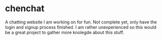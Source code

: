# chenchat
A chatting website I am working on for fun.
Not complete yet, only have the login and signup process finished.
I am rather unexperienced so this would be a great project to gather more knolegde about this stuff.
